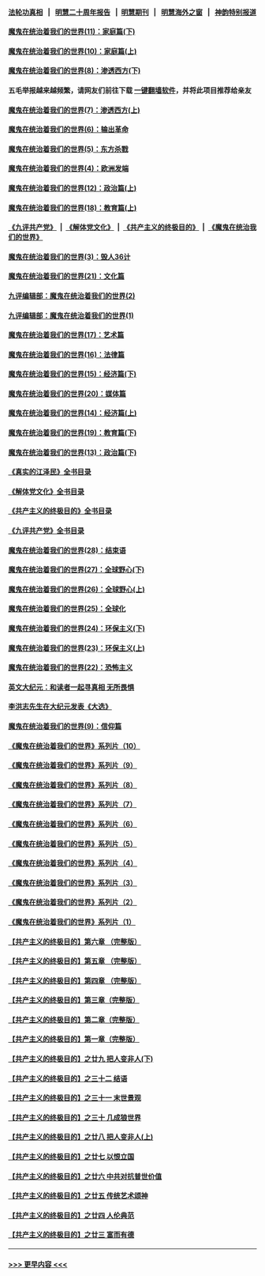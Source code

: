 #### [法轮功真相](https://github.com/gfw-breaker/truth/blob/master/README.md?t=0) &nbsp;&nbsp;|&nbsp;&nbsp; [明慧二十周年报告](https://github.com/gfw-breaker/mh-reports/blob/master/README.md?t=0) &nbsp;&nbsp;|&nbsp;&nbsp;[明慧期刊](https://github.com/gfw-breaker/mh-qikan) &nbsp;&nbsp;|&nbsp;&nbsp; [明慧海外之窗](https://github.com/gfw-breaker/mh-news/blob/master/README.md?t=0) &nbsp;&nbsp;|&nbsp;&nbsp; [神韵特别报道](https://github.com/gfw-breaker/mh-news/blob/master/shenyun.md?t=0)
#### [魔鬼在统治着我们的世界(11)：家庭篇(下)](../pages/nsc422/n10440961.md?t=11250201) 
#### [魔鬼在统治着我们的世界(10)：家庭篇(上)](../pages/nsc422/n10435448.md?t=11250201) 
#### [魔鬼在统治着我们的世界(8)：渗透西方(下)](../pages/nsc422/n10429603.md?t=11250201) 
#### 五毛举报越来越频繁，请网友们前往下载 [一键翻墙软件](https://github.com/gfw-breaker/ssr-accounts)，并将此项目推荐给亲友
#### [魔鬼在统治着我们的世界(7)：渗透西方(上)](../pages/nsc422/n10426013.md?t=11250201) 
#### [魔鬼在统治着我们的世界(6)：输出革命](../pages/nsc422/n10421536.md?t=11250201) 
#### [魔鬼在统治着我们的世界(5)：东方杀戮](../pages/nsc422/n10417707.md?t=11250201) 
#### [魔鬼在统治着我们的世界(4)：欧洲发端](../pages/nsc422/n10414890.md?t=11250201) 
#### [魔鬼在统治着我们的世界(12)：政治篇(上)](../pages/nsc422/n10444576.md?t=11250201) 
#### [魔鬼在统治着我们的世界(18)：教育篇(上)](../pages/nsc422/n10526970.md?t=11250201) 
#### [《九评共产党》](https://github.com/begood0513/9ping.md/blob/master/README.md) &nbsp;|&nbsp; [《解体党文化》](../../../../jtdwh.md/blob/master/README.md)  &nbsp;|&nbsp; [《共产主义的终极目的》](../../../../gczydzjmd.md/blob/master/README.md) &nbsp;|&nbsp; [《魔鬼在统治我们的世界》](../../../../mgztzwmdsj.md/blob/master/README.md) 
#### [魔鬼在统治着我们的世界(3)：毁人36计](../pages/nsc422/n10411583.md?t=11250201) 
#### [魔鬼在统治着我们的世界(21)：文化篇](../pages/nsc422/n10597706.md?t=11250201) 
#### [九评编辑部：魔鬼在统治着我们的世界(2)](../pages/nsc422/n10410036.md?t=11250201) 
#### [九评编辑部：魔鬼在统治着我们的世界(1)](../pages/nsc422/n10406825.md?t=11250201) 
#### [魔鬼在统治着我们的世界(17)：艺术篇](../pages/nsc422/n10499093.md?t=11250201) 
#### [魔鬼在统治着我们的世界(16)：法律篇](../pages/nsc422/n10485969.md?t=11250201) 
#### [魔鬼在统治着我们的世界(15)：经济篇(下)](../pages/nsc422/n10469975.md?t=11250201) 
#### [魔鬼在统治着我们的世界(20)：媒体篇](../pages/nsc422/n10586579.md?t=11250201) 
#### [魔鬼在统治着我们的世界(14)：经济篇(上)](../pages/nsc422/n10457370.md?t=11250201) 
#### [魔鬼在统治着我们的世界(19)：教育篇(下)](../pages/nsc422/n10564808.md?t=11250201) 
#### [魔鬼在统治着我们的世界(13)：政治篇(下)](../pages/nsc422/n10448270.md?t=11250201) 
#### [《真实的江泽民》全书目录](../pages/nsc422/n13721399.md?t=11250201) 
#### [《解体党文化》全书目录](../pages/nsc422/n13721157.md?t=11250201) 
#### [《共产主义的终极目的》全书目录](../pages/nsc422/n13721048.md?t=11250201) 
#### [《九评共产党》全书目录](../pages/nsc422/n13708085.md?t=11250201) 
#### [魔鬼在统治着我们的世界(28)：结束语](../pages/nsc422/n10936246.md?t=11250201) 
#### [魔鬼在统治着我们的世界(27)：全球野心(下)](../pages/nsc422/n10928319.md?t=11250201) 
#### [魔鬼在统治着我们的世界(26)：全球野心(上)](../pages/nsc422/n10900318.md?t=11250201) 
#### [魔鬼在统治着我们的世界(25)：全球化](../pages/nsc422/n10788205.md?t=11250201) 
#### [魔鬼在统治着我们的世界(24)：环保主义(下)](../pages/nsc422/n10695307.md?t=11250201) 
#### [魔鬼在统治着我们的世界(23)：环保主义(上)](../pages/nsc422/n10688613.md?t=11250201) 
#### [魔鬼在统治着我们的世界(22)：恐怖主义](../pages/nsc422/n10614727.md?t=11250201) 
#### [英文大纪元：和读者一起寻真相 无所畏惧](../pages/nsc422/n12542027.md?t=11250201) 
#### [李洪志先生在大纪元发表《大选》](../pages/nsc422/n12534746.md?t=11250201) 
#### [魔鬼在统治着我们的世界(9)：信仰篇](../pages/nsc422/n10432159.md?t=11250201) 
#### [《魔鬼在统治着我们的世界》系列片（10）](../pages/nsc422/n12292670.md?t=11250201) 
#### [《魔鬼在统治着我们的世界》系列片（9）](../pages/nsc422/n12290859.md?t=11250201) 
#### [《魔鬼在统治着我们的世界》系列片（8）](../pages/nsc422/n12287445.md?t=11250201) 
#### [《魔鬼在统治着我们的世界》系列片（7）](../pages/nsc422/n12283425.md?t=11250201) 
#### [《魔鬼在统治着我们的世界》系列片（6）](../pages/nsc422/n12282314.md?t=11250201) 
#### [《魔鬼在统治着我们的世界》系列片（5）](../pages/nsc422/n12281419.md?t=11250201) 
#### [《魔鬼在统治着我们的世界》系列片（4）](../pages/nsc422/n12274024.md?t=11250201) 
#### [《魔鬼在统治着我们的世界》系列片（3）](../pages/nsc422/n12271322.md?t=11250201) 
#### [《魔鬼在统治着我们的世界》系列片（2）](../pages/nsc422/n12269049.md?t=11250201) 
#### [《魔鬼在统治着我们的世界》系列片（1）](../pages/nsc422/n12267575.md?t=11250201) 
#### [【共产主义的终极目的】第六章 （完整版）](../pages/nsc422/n11428913.md?t=11250201) 
#### [【共产主义的终极目的】第五章 （完整版）](../pages/nsc422/n11428912.md?t=11250201) 
#### [【共产主义的终极目的】第四章 （完整版）](../pages/nsc422/n11428907.md?t=11250201) 
#### [【共产主义的终极目的】第三章（完整版）](../pages/nsc422/n11428848.md?t=11250201) 
#### [【共产主义的终极目的】第二章（完整版）](../pages/nsc422/n11428831.md?t=11250201) 
#### [【共产主义的终极目的】第一章（完整版）](../pages/nsc422/n11417651.md?t=11250201) 
#### [【共产主义的终极目的】之廿九 把人变非人(下)](../pages/nsc422/n11344140.md?t=11250201) 
#### [【共产主义的终极目的】之三十二 结语](../pages/nsc422/n11360535.md?t=11250201) 
#### [【共产主义的终极目的】之三十一 末世景观](../pages/nsc422/n11351129.md?t=11250201) 
#### [【共产主义的终极目的】之三十 几成狼世界](../pages/nsc422/n11348280.md?t=11250201) 
#### [【共产主义的终极目的】之廿八 把人变非人(上)](../pages/nsc422/n11340492.md?t=11250201) 
#### [【共产主义的终极目的】之廿七 以恨立国](../pages/nsc422/n11336944.md?t=11250201) 
#### [【共产主义的终极目的】之廿六 中共对抗普世价值](../pages/nsc422/n11324785.md?t=11250201) 
#### [【共产主义的终极目的】之廿五 传统艺术颂神](../pages/nsc422/n11296396.md?t=11250201) 
#### [【共产主义的终极目的】之廿四 人伦典范](../pages/nsc422/n11296397.md?t=11250201) 
#### [【共产主义的终极目的】之廿三 富而有德](../pages/nsc422/n11283598.md?t=11250201) 

----
#### [ >>> 更早内容 <<< ](../indexes/nsc422-earlier.md)
